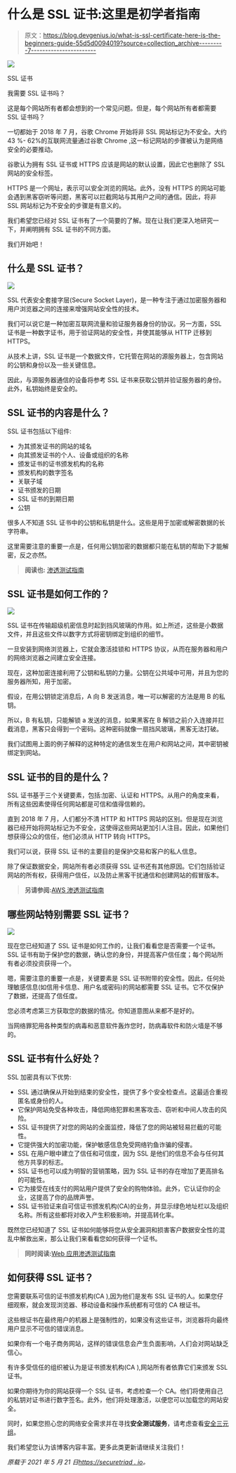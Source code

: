 # 什么是 SSL 证书:这里是初学者指南

> 原文：<https://blog.devgenius.io/what-is-ssl-certificate-here-is-the-beginners-guide-55d5d0094019?source=collection_archive---------7----------------------->

![](img/463968272d54171b2867901ece5d7ed9.png)

SSL 证书

我需要 SSL 证书吗？

这是每个网站所有者都会想到的一个常见问题。但是，每个网站所有者都需要 SSL 证书吗？

一切都始于 2018 年 7 月，谷歌 Chrome 开始将非 SSL 网站标记为不安全。大约 43 %- 62%的互联网流量通过谷歌 Chrome ,这一标记网站的步骤被认为是网络安全的必要推动。

谷歌认为拥有 SSL 证书或 HTTPS 应该是网站的默认设置，因此它也删除了 SSL 网站的安全标签。

HTTPS 是一个网址，表示可以安全浏览的网站。此外，没有 HTTPS 的网站可能会遇到黑客窃听等问题，黑客可以拦截网站与其用户之间的通信。因此，将非 SSL 网站标记为不安全的步骤是有意义的。

我们希望您已经对 SSL 证书有了一个简要的了解。现在让我们更深入地研究一下，并阐明拥有 SSL 证书的不同方面。

我们开始吧！

## 什么是 SSL 证书？

![](img/b4df15ace87e7ae3f3b8ccaac53eb953.png)

SSL 代表安全套接字层(Secure Socket Layer)，是一种专注于通过加密服务器和用户浏览器之间的连接来增强网站安全性的技术。

我们可以说它是一种加密互联网流量和验证服务器身份的协议。另一方面，SSL 证书是一种数字证书，用于验证网站的安全性，并使其能够从 HTTP 迁移到 HTTPS。

从技术上讲，SSL 证书是一个数据文件，它托管在网站的源服务器上，包含网站的公钥和身份以及一些关键信息。

因此，与源服务器通信的设备将参考 SSL 证书来获取公钥并验证服务器的身份。此外，私钥始终是安全的。

## SSL 证书的内容是什么？

SSL 证书包括以下组件:

*   为其颁发证书的网站的域名
*   向其颁发证书的个人、设备或组织的名称
*   颁发证书的证书颁发机构的名称
*   颁发机构的数字签名
*   关联子域
*   证书颁发的日期
*   SSL 证书的到期日期
*   公钥

很多人不知道 SSL 证书中的公钥和私钥是什么。这些是用于加密或解密数据的长字符串。

这里需要注意的重要一点是，任何用公钥加密的数据都只能在私钥的帮助下才能解密，反之亦然。

> **阅读也:** [渗透测试指南](https://securetriad.io/penetration-testing/)

## SSL 证书是如何工作的？

![](img/c4afe7096146369de0801ccf872a9b81.png)

SSL 证书在传输超级机密信息时起到挡风玻璃的作用。如上所述，这些是小数据文件，并且这些文件以数字方式将密钥绑定到组织的细节。

一旦安装到网络浏览器上，它就会激活挂锁和 HTTPS 协议，从而在服务器和用户的网络浏览器之间建立安全连接。

现在，这种加密连接利用了公钥和私钥的力量。公钥在公共域中可用，并且为您的服务器所知，用于加密。

假设，在用公钥锁定消息后，A 向 B 发送消息，唯一可以解密的方法是用 B 的私钥。

所以，B 有私钥，只能解锁 a 发送的消息，如果黑客在 B 解锁之前介入连接并拦截消息，黑客只会得到一个密码。这种密码就像一扇挡风玻璃，黑客无法打破。

我们试图用上面的例子解释的这种特定的通信发生在用户和网站之间，其中密钥被绑定到网站。

## SSL 证书的目的是什么？

SSL 证书基于三个关键要素，包括:加密、认证和 HTTPS。从用户的角度来看，所有这些因素使得任何网站都是可信和值得信赖的。

直到 2018 年 7 月，人们都分不清 HTTP 和 HTTPS 网站的区别。但是现在浏览器已经开始将网站标记为不安全，这使得这些网站更加引人注目。因此，如果他们想获得公众的信任，他们必须从 HTTP 转向 HTTPS。

我们可以说，获得 SSL 证书的主要目的是保护交易和客户的私人信息。

除了保证数据安全，网站所有者必须获得 SSL 证书还有其他原因。它们包括验证网站的所有权，获得用户信任，以及防止黑客干扰通信和创建网站的假冒版本。

> **另请参阅:**[AWS 渗透测试指南](https://securetriad.io/essential-guide-to-aws-penetration-testing/)

## 哪些网站特别需要 SSL 证书？

![](img/4d0fb3193783b79e5ef710b89c65f498.png)

现在您已经知道了 SSL 证书是如何工作的，让我们看看您是否需要一个证书。SSL 证书有助于保护您的数据，确认您的身份，并提高客户信任度；每个网站所有者必须投资获得一个。

嗯，需要注意的重要一点是，关键要素是 SSL 证书附带的安全性。因此，任何处理敏感信息(如信用卡信息、用户名或密码)的网站都需要 SSL 证书。它不仅保护了数据，还提高了信任度。

您必须考虑第三方获取您的数据的情况。你知道意图从来都不是好的。

当网络罪犯用各种类型的病毒和恶意软件轰炸您时，防病毒软件和防火墙是不够的。

## SSL 证书有什么好处？

SSL 加密具有以下优势:

*   SSL 通过确保从开始到结束的安全性，提供了多个安全检查点。这最适合重视匿名或身份的人。
*   它保护网站免受各种攻击，降低网络犯罪和黑客攻击、窃听和中间人攻击的风险。
*   SSL 证书提供了对您的网站的全面监控，降低了您的网站被轻易拦截的可能性。
*   它提供强大的加密功能，保护敏感信息免受网络钓鱼诈骗的侵害。
*   SSL 在用户眼中建立了信任和可信度，因为 SSL 是他们的信息不会与任何其他方共享的标志。
*   SSL 证书也可以成为明智的营销策略，因为 SSL 证书的存在增加了更高排名的可能性。
*   它为接受在线支付的网站用户提供了安全的购物体验。此外，它认证你的企业，这提高了你的品牌声誉。
*   SSL 证书验证来自可信证书颁发机构(CA)的业务，并显示绿色地址栏以及组织名称。所有这些都将对收入产生积极影响，并提高转化率。

既然您已经知道了 SSL 证书如何能够将您从安全漏洞和损害客户数据安全性的混乱中解救出来，那么让我们来看看您如何获得一个证书。

> **同时阅读:**[Web 应用渗透测试指南](https://securetriad.io/web-applications-penetration-testing/)

## 如何获得 SSL 证书？

您需要联系可信的证书颁发机构(CA ),因为他们是发布 SSL 证书的人。如果您仔细观察，就会发现浏览器、移动设备和操作系统都有可信的 CA 根证书。

这些根证书在最终用户的机器上是强制性的，如果没有这些证书，浏览器将向最终用户显示不可信的错误消息。

如果你有一个电子商务网站，这样的错误信息会产生负面影响，人们会对网站缺乏信心。

有许多受信任的组织被认为是证书颁发机构(CA ),网站所有者依靠它们来颁发 SSL 证书。

如果你期待为你的网站获得一个 SSL 证书，考虑检查一个 CA。他们将使用自己的私钥对证书进行数字签名。此外，他们将处理激活，以便您可以加载您的网站安全。

同时，如果您担心您的网络安全需求并在寻找**安全测试服务**，请考虑查看[安全三元组](https://securetriad.io/)。

我们希望您认为该博客内容丰富。更多此类更新请继续关注我们！

*原载于 2021 年 5 月 21 日*[*https://securetriad . io*](https://securetriad.io/ssl-certificate/)*。*